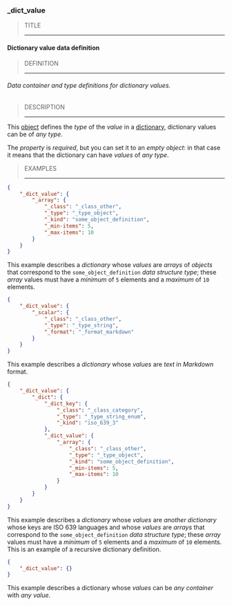 ### _dict_value



> TITLE
> 
> ------

#### Dictionary value data definition



> DEFINITION
> 
> ------

###### Data container and type definitions for dictionary values.



> DESCRIPTION
> 
> ------

This [object](_container) defines the *type* of the *value* in a [dictionary](_container_dict), dictionary values can be of *any type*.

The *property* is *required*, but you can set it to an *empty object*: in that case it means that the dictionary can have *values* of *any type*.



> EXAMPLES
> 
> ------

```json
{
	"_dict_value": {
		"_array": {
			"_class": "_class_other",
			"_type": "_type_object",
			"_kind": "some_object_definition",
			"_min-items": 5,
			"_max-items": 10
		}
	}
}
```

This example describes a *dictionary* whose *values* are *arrays* of *objects* that correspond to the `some_object_definition` *data structure type*; these *array* values must have a *minimum* of `5` elements and a *maximum* of `10` elements.

```json
{
	"_dict_value": {
		"_scalar": {
			"_class": "_class_other",
			"_type": "_type_string",
			"_format": "_format_markdown"
		}
	}
}
```

This example describes a *dictionary* whose *values* are *text* in *Markdown* format.

```json
{
	"_dict_value": {
		"_dict": {
			"_dict_key": {
				"_class": "_class_category",
				"_type": "_type_string_enum",
				"_kind": "iso_639_3"
			},
			"_dict_value": {
				"_array": {
					"_class": "_class_other",
					"_type": "_type_object",
					"_kind": "some_object_definition",
					"_min-items": 5,
					"_max-items": 10
				}
			}
		}
	}
}
```

This example describes a *dictionary* whose *values* are *another dictionary* whose keys are ISO 639 languages and whose *values* are *arrays* that correspond to the `some_object_definition` *data structure type*; these *array* values must have a *minimum* of `5` elements and a *maximum* of `10` elements. This is an example of a recursive dictionary definition.

```json
{
	"_dict_value": {}
}
```

This example describes a dictionary whose *values* can be *any container* with *any value*.